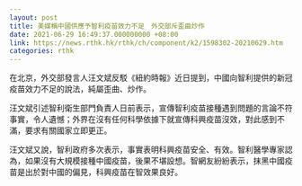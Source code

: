 ```yaml
---
layout: post
title: 美媒稱中國供應予智利疫苗效力不足　外交部斥歪曲炒作
date: 2021-06-29 16:49:37.000000000 +08:00
link: https://news.rthk.hk/rthk/ch/component/k2/1598302-20210629.htm
categories: rthk
---
```


在北京，外交部發言人汪文斌反駁《紐約時報》近日提到，中國向智利提供的新冠疫苗效力不足的說法，純屬歪曲、炒作。

汪文斌引述智利衛生部門負責人日前表示，宣傳智利疫苗接種遇到問題的言論不符事實，令人遺憾；外界在沒有任何科學依據下就宣傳科興疫苗沒效，對此感到不滿，要求有關國家立即更正。

汪文斌又說，智利政府多次表示，事實表明科興疫苗安全、有效。智利醫學專家認為，如果沒有大規模接種中國疫苗，後果不堪設想。智網友紛紛表示，抹黑中國疫苗是出於對中國的偏見，科興疫苗在智效果良好。
